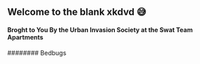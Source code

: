 ## Welcome to the blank xkdvd 😅

#### Broght to You By the Urban Invasion Society at the Swat Team Apartments
######## Bedbugs



